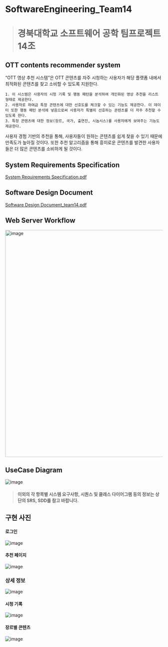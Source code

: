 # SoftwareEngineering_Team14
> # 경북대학교 소프트웨어 공학 팀프로젝트 14조

## OTT contents recommender system
  “OTT 영상 추천 시스템”은 OTT 콘텐츠를 자주 시청하는 사용자가 해당 플랫폼 내에서 최적화된 콘텐츠를 찾고 소비할 수 있도록 지원한다.
    
    1. 이 시스템은 사용자의 시청 기록 및 행동 패턴을 분석하여 개인화된 영상 추천을 리스트 형태로 제공한다.
    2. 사용자로 하여금 특정 콘텐츠에 대한 선호도를 체크할 수 있는 기능도 제공한다. 이 데이터 또한 행동 패턴 분석에 넣음으로써 사용자가 특별히 선호하는 콘텐츠를 더 자주 추천할 수 있도록 한다.
    3. 특정 콘텐츠에 대한 정보(장르, 국가, 출연진, 시놉시스)를 사용자에게 보여주는 기능도 제공한다.
  
  사용자 경험 기반의 추천을 통해, 사용자들이 원하는 콘텐츠를 쉽게 찾을 수 있기 때문에 만족도가 높아질 것이다. 또한 추천 알고리즘을 통해 흥미로운 콘텐츠를 발견한 사용자들은 더 많은 콘텐츠를 소비하게 될 것이다.

## System Requirements Specification
[System Requirements Specification.pdf](https://github.com/user-attachments/files/16928078/System.Requirements.Specification.pdf)

## Software Design Document
[Software Design Document_team14.pdf](https://github.com/user-attachments/files/16928081/Software.Design.Document_team14.pdf)

## Web Server Workflow
<img width="725" alt="image" src="https://github.com/user-attachments/assets/684a85cc-c88a-450b-a810-fc5024f3f179">

## UseCase Diagram
![image](https://github.com/user-attachments/assets/15b4da95-a62c-493b-8d64-f80d737854f1)

> #### 이외의 각 항목별 시스템 요구사항, 시퀀스 및 클래스 다이어그램 등의 정보는 상단의 SRS, SDD를 참고 바랍니다.

## 구현 사진
#### 로그인
![image](https://github.com/user-attachments/assets/8696d9ba-062b-4637-9805-f4621bd2ad4f)

#### 추천 페이지
![image](https://github.com/user-attachments/assets/fcbfb4ac-a46e-44f1-8163-ac6daf5b114e)

### 상세 정보
![image](https://github.com/user-attachments/assets/749a5453-8821-431b-b3b2-d0ac0227eac8)

#### 시청 기록
![image](https://github.com/user-attachments/assets/b0c610e6-9ce2-4c28-ba16-f0485bc49163)

#### 장르별 콘텐츠
![image](https://github.com/user-attachments/assets/c223fb53-24b2-4f0d-94d9-d028821fb80b)
